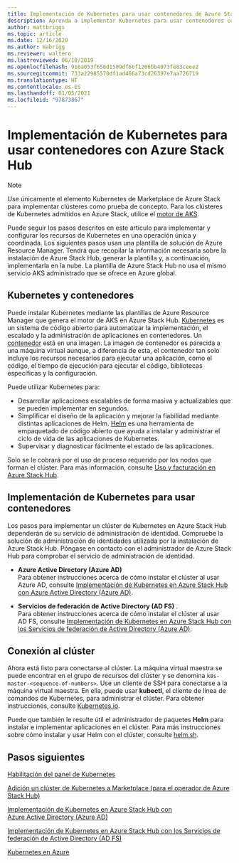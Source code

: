 ```yaml
---
title: Implementación de Kubernetes para usar contenedores de Azure Stack Hub
description: Aprenda a implementar Kubernetes para usar contenedores con Azure Stack Hub.
author: mattbriggs
ms.topic: article
ms.date: 12/16/2020
ms.author: mabrigg
ms.reviewer: waltero
ms.lastreviewed: 06/18/2019
ms.openlocfilehash: 916a053f656d1509df66f1206bb4073fe83ceee2
ms.sourcegitcommit: 733a22985570df1ad466a73cd26397e7aa726719
ms.translationtype: HT
ms.contentlocale: es-ES
ms.lasthandoff: 01/05/2021
ms.locfileid: "97873867"
---
```

# <a name="deploy-kubernetes-to-use-containers-with-azure-stack-hub"></a>Implementación de Kubernetes para usar contenedores con Azure Stack Hub

> [!NOTE]  
> Use únicamente el elemento Kubernetes de Marketplace de Azure Stack para implementar clústeres como prueba de concepto. Para los clústeres de Kubernetes admitidos en Azure Stack, utilice el [motor de AKS](azure-stack-kubernetes-aks-engine-overview.md).

Puede seguir los pasos descritos en este artículo para implementar y configurar los recursos de Kubernetes en una operación única y coordinada. Los siguientes pasos usan una plantilla de solución de Azure Resource Manager. Tendrá que recopilar la información necesaria sobre la instalación de Azure Stack Hub, generar la plantilla y, a continuación, implementarla en la nube. La plantilla de Azure Stack Hub no usa el mismo servicio AKS administrado que se ofrece en Azure global.

## <a name="kubernetes-and-containers"></a>Kubernetes y contenedores

Puede instalar Kubernetes mediante las plantillas de Azure Resource Manager que genera el motor de AKS en Azure Stack Hub. [Kubernetes](https://kubernetes.io) es un sistema de código abierto para automatizar la implementación, el escalado y la administración de aplicaciones en contenedores. Un [contenedor](https://www.docker.com/what-container) está en una imagen. La imagen de contenedor es parecida a una máquina virtual aunque, a diferencia de esta, el contenedor tan solo incluye los recursos necesarios para ejecutar una aplicación, como el código, el tiempo de ejecución para ejecutar el código, bibliotecas específicas y la configuración.

Puede utilizar Kubernetes para:

- Desarrollar aplicaciones escalables de forma masiva y actualizables que se pueden implementar en segundos. 
- Simplificar el diseño de la aplicación y mejorar la fiabilidad mediante distintas aplicaciones de Helm. [Helm](https://github.com/kubernetes/helm) es una herramienta de empaquetado de código abierto que ayuda a instalar y administrar el ciclo de vida de las aplicaciones de Kubernetes.
- Supervisar y diagnosticar fácilmente el estado de las aplicaciones.

Solo se le cobrará por el uso de proceso requerido por los nodos que forman el clúster. Para más información, consulte [Uso y facturación en Azure Stack Hub](../operator/azure-stack-billing-and-chargeback.md).

## <a name="deploy-kubernetes-to-use-containers"></a>Implementación de Kubernetes para usar contenedores

Los pasos para implementar un clúster de Kubernetes en Azure Stack Hub dependerán de su servicio de administración de identidad. Compruebe la solución de administración de identidades utilizada por la instalación de Azure Stack Hub. Póngase en contacto con el administrador de Azure Stack Hub para comprobar el servicio de administración de identidad.

- **Azure Active Directory (Azure AD)**  
Para obtener instrucciones acerca de cómo instalar el clúster al usar Azure AD, consulte [Implementación de Kubernetes en Azure Stack Hub con Azure Active Directory (Azure AD)](azure-stack-solution-template-kubernetes-azuread.md).

- **Servicios de federación de Active Directory (AD FS)** .  
Para obtener instrucciones acerca de cómo instalar el clúster al usar AD FS, consulte [Implementación de Kubernetes en Azure Stack Hub con los Servicios de federación de Active Directory (Azure AD)](azure-stack-solution-template-kubernetes-adfs.md).

## <a name="connect-to-your-cluster"></a>Conexión al clúster

Ahora está listo para conectarse al clúster. La máquina virtual maestra se puede encontrar en el grupo de recursos del clúster y se denomina `k8s-master-<sequence-of-numbers>`. Use un cliente de SSH para conectarse a la máquina virtual maestra. En ella, puede usar **kubectl**, el cliente de línea de comandos de Kubernetes, para administrar el clúster. Para obtener instrucciones, consulte [Kubernetes.io](https://kubernetes.io/docs/reference/kubectl/overview).

Puede que también le resulte útil el administrador de paquetes **Helm** para instalar e implementar aplicaciones en el clúster. Para más instrucciones sobre cómo instalar y usar Helm con el clúster, consulte [helm.sh](https://helm.sh/).

## <a name="next-steps"></a>Pasos siguientes

[Habilitación del panel de Kubernetes](azure-stack-solution-template-kubernetes-dashboard.md)

[Adición un clúster de Kubernetes a Marketplace (para el operador de Azure Stack Hub)](../operator/azure-stack-solution-template-kubernetes-cluster-add.md)

[Implementación de Kubernetes en Azure Stack Hub con Azure Active Directory (Azure AD)](azure-stack-solution-template-kubernetes-azuread.md)

[Implementación de Kubernetes en Azure Stack Hub con los Servicios de federación de Active Directory (AD FS)](azure-stack-solution-template-kubernetes-adfs.md)

[Kubernetes en Azure](/azure/container-service/kubernetes/container-service-kubernetes-walkthrough)
